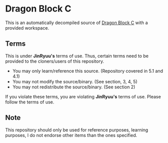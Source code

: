 # Dragon Block C
This is an automatically decompiled source of [Dragon Block C](http://main.jingames.net/minecraft-mods/dragon-block-c/) with a provided workspace.

## Terms

This is under **JinRyuu's** terms of use. Thus, certain terms need to be provided to the cloners/users of this repository.
- You may only learn/reference this source. (Repository covered in 5.1 and 4.1)
- You may not modify the source/binary. (See section, 3, 4, 5)
- You may not redistribute the source/binary. (See section 2)

If you violate these terms, you are violating **JinRyuu's** terms of use. Please follow the terms of use.

## Note
This repository should only be used for reference purposes, learning purposes, I do not endorse other items than the ones specified.
